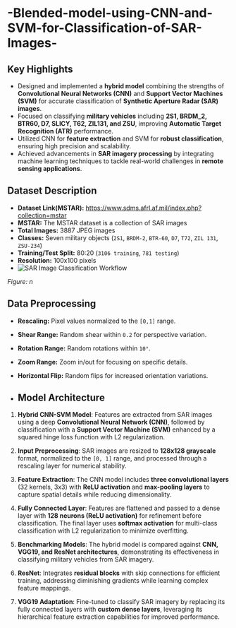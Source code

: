 # -Blended-model-using-CNN-and-SVM-for-Classification-of-SAR-Images-
## Key Highlights

- Designed and implemented a **hybrid model** combining the strengths of **Convolutional Neural Networks (CNN)** and **Support Vector Machines (SVM)** for accurate classification of **Synthetic Aperture Radar (SAR) images**.
- Focused on classifying **military vehicles** including **2S1, BRDM_2, BTR60, D7, SLICY, T62, ZIL131, and ZSU**, improving **Automatic Target Recognition (ATR)** performance.
- Utilized CNN for **feature extraction** and SVM for **robust classification**, ensuring high precision and scalability.
- Achieved advancements in **SAR imagery processing** by integrating machine learning techniques to tackle real-world challenges in **remote sensing applications**.

## Dataset Description

- **Dataset Link(MSTAR):** https://www.sdms.afrl.af.mil/index.php?collection=mstar 
- **MSTAR:** The MSTAR dataset is a collection of SAR images
- **Total Images:** 3887 JPEG images  
- **Classes:** Seven military objects (`2S1`, `BRDM-2`, `BTR-60`, `D7`, `T72`, `ZIL 131`, `ZSU-234`)  
- **Training/Test Split:** 80:20 (`3106 training`, `781 testing`)  
- **Resolution:** 100x100 pixels
- ![SAR Image Classification Workflow](path/to/your/image.png)

*Figure: n*

## Data Preprocessing

- **Rescaling:** Pixel values normalized to the `[0,1]` range.  
- **Shear Range:** Random shear within `0.2` for perspective variation.  
- **Rotation Range:** Random rotations within `10°`.  
- **Zoom Range:** Zoom in/out for focusing on specific details.  
- **Horizontal Flip:** Random flips for increased orientation variations.

- ## Model Architecture

1. **Hybrid CNN-SVM Model**: Features are extracted from SAR images using a deep **Convolutional Neural Network (CNN)**, followed by classification with a **Support Vector Machine (SVM)** enhanced by a squared hinge loss function with L2 regularization.

2. **Input Preprocessing**: SAR images are resized to **128x128 grayscale** format, normalized to the `[0, 1]` range, and processed through a rescaling layer for numerical stability.

3. **Feature Extraction**: The CNN model includes **three convolutional layers** (32 kernels, 3x3) with **ReLU activation** and **max-pooling layers** to capture spatial details while reducing dimensionality.

4. **Fully Connected Layer**: Features are flattened and passed to a dense layer with **128 neurons (ReLU activation)** for refinement before classification. The final layer uses **softmax activation** for multi-class classification with L2 regularization to minimize overfitting.

5. **Benchmarking Models**: The hybrid model is compared against **CNN, VGG19, and ResNet architectures**, demonstrating its effectiveness in classifying military vehicles from SAR imagery.

6. **ResNet**: Integrates **residual blocks** with skip connections for efficient training, addressing diminishing gradients while learning complex feature mappings.

7. **VGG19 Adaptation**: Fine-tuned to classify SAR imagery by replacing its fully connected layers with **custom dense layers**, leveraging its hierarchical feature extraction capabilities for improved performance.


